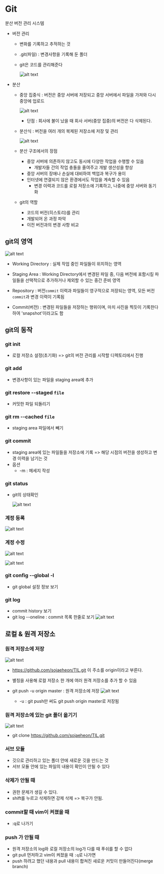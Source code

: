 # Git
분산 버전 관리 시스템

- 버전 관리
  - 변화를 기록하고 추적하는 것
  - .git(파일) : 변경사항을 기록해 둔 폴더
  - git은 코드를 관리해준다

    ![alt text](assets/image.png)
    
- 분산
  - 중앙 집중식 : 버전은 중앙 서버에 저장되고 중앙 서버에서 파일을 가져와 다시 중앙에 업로드
  
    ![alt text](assets/image-1.png)
  
    - 단점 : 회사에 불이 났을 때 회사 서버(중앙 집중)의 버전은 다 삭제된다. 

  - 분산식 : 버전을 여러 개의 복제된 저장소에 저장 및 관리
  
    ![alt text](assets/image-2.png)
  
  - 분산 구조에서의 장점
    - 중앙 서버에 의존하지 않고도 동시에 다양한 작업을 수행할 수 있음
      - 개발자들 간의 작업 충돌을 줄여주고 개발 생산성을 향상
    - 중앙 서버의 장애나 손실에 대비하여 백업과 복구가 용이
    - 인터넷에 연결되지 않은 환경에서도 작업을 계속할 수 있음
      - 변경 이력과 코드를 로컬 저장소에 기록하고, 나중에 중앙 서버와 동기화
  
  - git의 역할
    - 코드의 버전(히스토리)를 관리
    - 개발되어 온 과정 파악
    - 이전 버전과의 변경 사항 비교

## git의 영역
![alt text](assets/image-3.png)
- Working Directory : 실제 작업 중인 파일들이 위치하는 영역

- Staging Area : Working Directory에서 변경된 파일 중, 다음 버전에 포함시킬 파일들을 선택적으로 추가하거나 제외할 수 있는 중간 준비 영역
- Repository : 버전`commit` 이력과 파일들이 영구적으로 저장되는 영역, 모든 버전`commit`과 변경 이력이 기록됨
- Commit(버전) : 변경된 파일들을 저장하는 행위이며, 마치 사진을 찍듯이 기록한다 하여 'snapshot'이라고도 함


## git의 동작
### git init
- 로컬 저장소 설정(초기화)
=> git의 버전 관리를 시작할 디렉토리에서 진행
### git add
- 변경사항이 있는 파일을 staging area에 추가
### git restore --staged `file`
- 커밋한 파일 되돌리기
### git rm --cached `file`
- staging area 파일에서 빼기
### git commit
- staging area에 있는 파일들을 저장소에 기록
=> 해당 시점의 버전을 생성하고 변경 이력을 남기는 것
- 옵션
  - -m : 메세지 작성

### git status
- git의 상태확인

  ![alt text](assets/image-4.png)

### 계정 등록
  ![alt text](assets/image-6.png)

### 계정 수정
  ![alt text](assets/image-7.png)

  ![alt text](assets/image-9.png)

### git config --global -l
- git global 설정 정보 보기

### git log
- commit history 보기
- git log --oneline : commit 목록 한줄로 보기
  ![alt text](assets/image-8.png)




## 로컬 & 원격 저장소
### 원격 저장소에 저장

  ![alt text](assets/image-10.png)

  - https://github.com/sojaeheon/TIL.git 이 주소를 origin이라고 부른다.
  - 별칭을 사용해 로컬 저장소 한 개에 여러 원격 저장소를 추가 할 수 있음

  - git push -u origin master : 원격 저장소에 저장
    ![alt text](assets/image-11.png)
    - -u : git push만 써도 git push origin master로 저장됨

### 원격 저장소에 있는 git 폴더 옮기기

  ![alt text](assets/gitclone.png)

  - git clone https://github.com/sojaeheon/TIL.git

### 서브 모듈
- 깃으로 관리하고 있는 폴더 안에 새로운 깃을 만드는 것
- 서브 모듈 안에 있는 파일의 내용이 확인이 안될 수 있다

### 삭제가 안될 때
- 권한 문제가 생길 수 있다.
- shift를 누르고 삭제하면 강제 삭제 => 복구가 안됨.

### commit할 때 vim이 켜졌을 때
- :q로 나가기

### push 가 안될 때
- 원격 저장소의 log와 로컬 저장소의 log가 다를 때 푸쉬를 할 수 없다
- git pull 먼저하고 vim이 켜졌을 때 `:q`로 나가면
- push 하려고 했던 내용과 pull 내용이 합쳐진 새로운 커밋이 만들어진다(merge branch)
